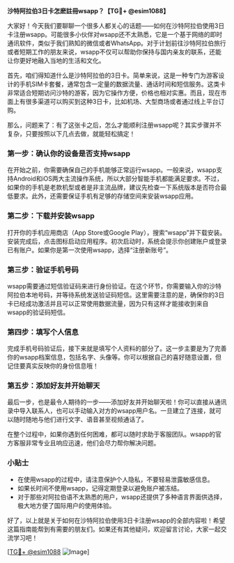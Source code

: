 **沙特阿拉伯3日卡怎麽註冊wsapp？【TG💪+ @esim1088】**

大家好！今天我们要聊聊一个很多人都关心的话题——如何在沙特阿拉伯使用3日卡注册wsapp。可能很多小伙伴对wsapp还不太熟悉，它是一个基于网络的即时通讯软件，类似于我们熟知的微信或者WhatsApp。对于计划前往沙特阿拉伯旅行或者短期工作的朋友来说，wsapp不仅可以帮助你保持与国内亲友的联系，还能让你更好地融入当地的生活和文化。

首先，咱们得知道什么是沙特阿拉伯的3日卡。简单来说，这是一种专门为游客设计的手机SIM卡套餐，通常包含一定量的数据流量、通话时间和短信服务。这类卡非常适合短期访问沙特的游客，因为它操作方便，价格也相对实惠。而且，现在市面上有很多渠道可以购买到这种3日卡，比如机场、大型商场或者通过线上平台订购。

那么，问题来了：有了这张卡之后，怎么才能顺利注册wsapp呢？其实步骤并不复杂，只要按照以下几点去做，就能轻松搞定！

### **第一步：确认你的设备是否支持wsapp**
在开始之前，你需要确保自己的手机能够正常运行wsapp。一般来说，wsapp支持Android和iOS两大主流操作系统，所以大部分智能手机都能满足要求。不过，如果你的手机是老款机型或者是非主流品牌，建议先检查一下系统版本是否符合最低要求。此外，还需要保证手机有足够的存储空间来安装wsapp应用。

### **第二步：下载并安装wsapp**
打开你的手机应用商店（App Store或Google Play），搜索“wsapp”并下载安装。安装完成后，点击图标启动应用程序。初次启动时，系统会提示你创建账户或登录已有账户。如果你是第一次使用wsapp，选择“注册新账号”。

### **第三步：验证手机号码**
wsapp需要通过短信验证码来进行身份验证。在这个环节，你需要输入你的沙特阿拉伯本地号码，并等待系统发送验证码短信。这里需要注意的是，确保你的3日卡已经成功激活并且可以正常使用数据流量，因为只有这样才能接收到来自wsapp的验证码短信。

### **第四步：填写个人信息**
完成手机号码验证后，接下来就是填写个人资料的部分了。这一步主要是为了完善你的wsapp档案信息，包括名字、头像等。你可以根据自己的喜好随意设置，但记住要真实反映你的身份信息哦！

### **第五步：添加好友并开始聊天**
最后一步，也是最令人期待的一步——添加好友并开始聊天啦！你可以直接从通讯录中导入联系人，也可以手动输入对方的wsapp用户名。一旦建立了连接，就可以随时随地与他们进行文字、语音甚至视频通话了。

在整个过程中，如果你遇到任何困难，都可以随时求助于客服团队。wsapp的官方客服非常专业且响应迅速，他们会尽力帮你解决问题。

### **小贴士**
- 在使用wsapp的过程中，请注意保护个人隐私，不要轻易泄露敏感信息。
- 如果长时间不使用wsapp，记得定期登录以避免账户被冻结。
- 对于那些对阿拉伯语不太熟悉的用户，wsapp还提供了多种语言界面供选择，极大地方便了国际用户的使用体验。

好了，以上就是关于如何在沙特阿拉伯使用3日卡注册wsapp的全部内容啦！希望这篇指南能帮到有需要的朋友们。如果还有其他疑问，欢迎留言讨论，大家一起交流学习吧！

[[TG💪+ @esim1088](https://t.me/s/esim1088) ![Image](https://i.postimg.cc/4NQfJmqS/Snipaste-2025-05-13-00-14-12.png)]